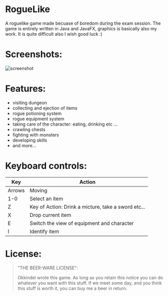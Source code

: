 # RogueLike
A roguelike game made becuase of boredom during the exam session.
The game is entirely written in Java and JavaFX, graphics is basically also my work.
It is quite difficult also I wish good luck :)

# Screenshots:

![screenshot](https://github.com/okkindel/RogueLike/blob/master/assets/screen.png?raw=true)

# Features:

- visiting dungeon
- collecting and ejection of items
- rogue potioning system
- rogue equipment system
- taking care of the character: eating, drinking etc ...
- crawling chests
- fighting with monsters
- developing skills
- and more...

# Keyboard controls:

| Key | Action |
| ------ | ------ |
| Arrows | Moving |
| 1-0 | Select an item |
| Z | Key of Action: Drink a micture, take a sword etc... |
| X | Drop current item |
| E | Switch the view of equipment and character |
| I | Identify item |

# License:

>  "THE BEER-WARE LICENSE":
>
>  Okkindel wrote this game. As long as you retain this notice you
>  can do whatever you want with this stuff. If we meet some day, 
>  and you think this stuff is worth it, you can buy me a beer in return.
